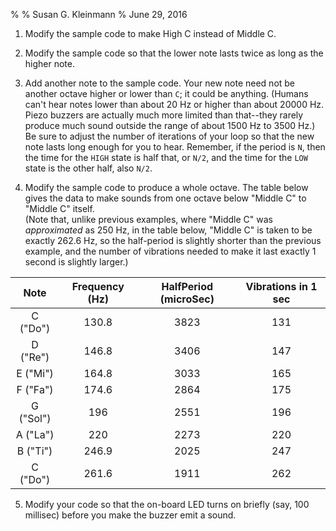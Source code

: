 %
% Susan G. Kleinmann
% June 29, 2016

1. Modify the sample code to make High C instead of Middle C.

2. Modify the sample code so that the lower note lasts twice as long as the higher note.

3. Add another note to the sample code.  Your new note need not be another octave higher
or lower than `C`; it could be anything.  (Humans can't hear notes lower than about 
20 Hz or higher than about 20000 Hz.  Piezo buzzers are actually much more limited than
that--they rarely produce much sound outside the range of about 1500 Hz to 3500 Hz.)
Be sure to adjust the number of iterations of your loop so that the new note lasts 
long enough for you to hear.
Remember, if the period is `N`, then the time for the `HIGH` state is half that, or `N/2`,
and the time for the `LOW` state is the other half, also `N/2`.  


4. Modify the sample code to produce a whole octave.  The table below gives the
data to make sounds from one octave below "Middle C" to "Middle C" itself.  
(Note that, unlike previous examples, where "Middle C" was *approximated* as 
250 Hz, in the table below, "Middle C" is taken to be exactly 262.6 Hz, so 
the half-period is slightly shorter than the previous example, and the 
number of vibrations needed to make it last exactly 1 second is slightly larger.)

| Note      | Frequency (Hz)   | HalfPeriod (microSec) | Vibrations in 1 sec |
|:---------:|:----------------:|:---------------------:|:-------------------:|
| C ("Do")  | 130.8            | 3823                  | 131                 |
| D ("Re")  | 146.8            | 3406                  | 147                 |
| E ("Mi")  | 164.8            | 3033                  | 165                 |
| F ("Fa")  | 174.6            | 2864                  | 175                 |
| G ("Sol") | 196              | 2551                  | 196                 |
| A ("La")  | 220              | 2273                  | 220                 |
| B ("Ti")  | 246.9            | 2025                  | 247                 |
| C ("Do")  | 261.6            | 1911                  | 262                 |


5. Modify your code so that the on-board LED turns on briefly (say, 100 millisec)
before you make the buzzer emit a sound.
